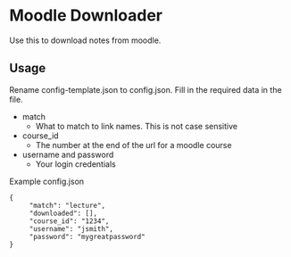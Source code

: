 # Moodle Downloader
Use this to download notes from moodle.

## Usage
Rename config-template.json to config.json.
Fill in the required data in the file.

- match
    - What to match to link names. This is not case sensitive
- course_id
    - The number at the end of the url for a moodle course
- username and password
    - Your login credentials

Example config.json
```
{
     "match": "lecture",
     "downloaded": [],
     "course_id": "1234",
     "username": "jsmith",
     "password": "mygreatpassword"
}
```